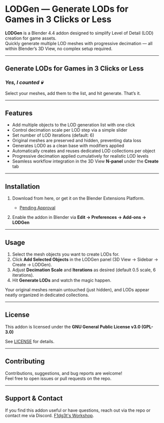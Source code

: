 # LODGen — Generate LODs for Games in 3 Clicks or Less

**LODGen** is a Blender 4.4 addon designed to simplify Level of Detail (LOD) creation for game assets.  
Quickly generate multiple LOD meshes with progressive decimation — all within Blender’s 3D View, no complex setup required.

---

## Generate LODs for Games in 3 Clicks or Less
### ***Yes, I counted :skull:***

Select your meshes, add them to the list, and hit generate. That’s it.

---

## Features

- Add multiple objects to the LOD generation list with one click  
- Control decimation scale per LOD step via a simple slider  
- Set number of LOD iterations (default: 6)  
- Original meshes are preserved and hidden, preventing data loss  
- Generates LOD0 as a clean base with modifiers applied  
- Automatically creates and reuses dedicated LOD collections per object  
- Progressive decimation applied cumulatively for realistic LOD levels  
- Seamless workflow integration in the 3D View **N-panel** under the **Create** tab  

---

## Installation

1. Download from here, or get it on the Blender Extensions Platform.  
   - [Pending Approval]()  

2. Enable the addon in Blender via **Edit → Preferences → Add-ons → LODGen**  

---

## Usage

1. Select the mesh objects you want to create LODs for.  
2. Click **Add Selected Objects** in the LODGen panel (3D View → Sidebar → Create → LODGen).  
3. Adjust **Decimation Scale** and **Iterations** as desired (default 0.5 scale, 6 iterations).  
4. Hit **Generate LODs** and watch the magic happen.  

Your original meshes remain untouched (just hidden), and LODs appear neatly organized in dedicated collections.

---

## License

This addon is licensed under the **GNU General Public License v3.0 (GPL-3.0)**

See [LICENSE](./LICENSE) for details.

---

## Contributing

Contributions, suggestions, and bug reports are welcome!  
Feel free to open issues or pull requests on the repo.

---

## Support & Contact

If you find this addon useful or have questions, reach out via the repo or contact me via Discord. [F1dg3t's Workshop](https://discord.gg/HE6YhEcFfz).
